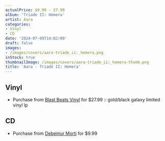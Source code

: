 ```yaml
---
actualPrice: $9.99 - 27.99
album: 'Triade II: Hemera'
artist: Aara
categories:
- Vinyl
- CD
date: '2024-07-09T14:02:00'
draft: false
images:
- /images/covers/aara-triade_ii:_hemera.png
inStock: true
thumbnailImage: /images/covers/aara-triade_ii:_hemera-thumb.png
title: 'Aara - Triade II: Hemera'
---
```


## Vinyl
* Purchase from [Blast Beats Vinyl](https://blastbeatsvinyl.com/products/aara-triade-ii-hemera-gold-black-galaxy-limited-vinyl-lp) for $27.99 :: gold/black galaxy limited vinyl lp
## CD
* Purchase from [Debemur Morti](https://debemurmorti.aisamerch.com/item/107244) for $9.99
